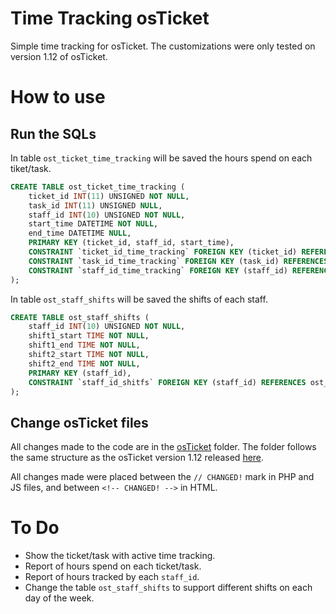 # Time Tracking osTicket
Simple time tracking for osTicket. The customizations were only tested on version 1.12 of osTicket.

# How to use

## Run the SQLs

In table `ost_ticket_time_tracking` will be saved the hours spend on each tiket/task.

```sql
CREATE TABLE ost_ticket_time_tracking (
	ticket_id INT(11) UNSIGNED NOT NULL,
	task_id INT(11) UNSIGNED NULL,
	staff_id INT(10) UNSIGNED NOT NULL,
	start_time DATETIME NOT NULL,
	end_time DATETIME NULL,
	PRIMARY KEY (ticket_id, staff_id, start_time),
	CONSTRAINT `ticket_id_time_tracking` FOREIGN KEY (ticket_id) REFERENCES ost_ticket (ticket_id),
	CONSTRAINT `task_id_time_tracking` FOREIGN KEY (task_id) REFERENCES ost_task (id),
	CONSTRAINT `staff_id_time_tracking` FOREIGN KEY (staff_id) REFERENCES ost_staff (staff_id)
);
```

In table `ost_staff_shifts` will be saved the shifts of each staff.
```sql
CREATE TABLE ost_staff_shifts (
	staff_id INT(10) UNSIGNED NOT NULL,
	shift1_start TIME NOT NULL,
	shift1_end TIME NOT NULL,
	shift2_start TIME NOT NULL,
	shift2_end TIME NOT NULL,
	PRIMARY KEY (staff_id),
	CONSTRAINT `staff_id_shitfs` FOREIGN KEY (staff_id) REFERENCES ost_staff (staff_id)
);
```

## Change osTicket files

All changes made to the code are in the [osTicket](/osTicket) folder. The folder follows the same structure as the osTicket version 1.12 released [here](https://github.com/osTicket/osTicket/releases/tag/v1.12).

All changes made were placed between the `// CHANGED!` mark in PHP and JS files, and between `<!-- CHANGED! -->` in HTML.

# To Do
- Show the ticket/task with active time tracking.
- Report of hours spend on each ticket/task.
- Report of hours tracked by each `staff_id`.
- Change the table `ost_staff_shifts` to support different shifts on each day of the week.